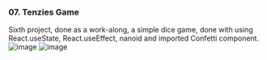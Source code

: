 ### 07. Tenzies Game
Sixth project, done as a work-along, a simple dice game, done with using React.useState, React.useEffect, nanoid and imported Confetti component.
![image](https://github.com/mklimczak93/scrimba-react-course/assets/123643355/a6e016fc-6bb8-4b52-9a0e-cb5527376a0a)
![image](https://github.com/mklimczak93/scrimba-react-course/assets/123643355/c186acc0-168c-4371-996f-b82661aef72e)
